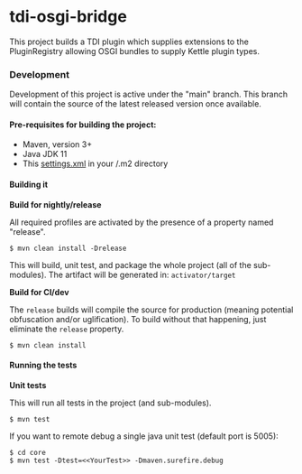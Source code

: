 # tdi-osgi-bridge

This project builds a TDI plugin which supplies extensions to the PluginRegistry allowing OSGI bundles to supply Kettle plugin types. 


### Development
Development of this project is active under the "main" branch. This branch will contain the source of the latest released version once available.

#### Pre-requisites for building the project:
* Maven, version 3+
* Java JDK 11
* This [settings.xml](https://github.com/pentaho/maven-parent-poms/blob/master/maven-support-files/settings.xml) in your <user-home>/.m2 directory

#### Building it

__Build for nightly/release__

All required profiles are activated by the presence of a property named "release".

```
$ mvn clean install -Drelease
```

This will build, unit test, and package the whole project (all of the sub-modules). The artifact will be generated in: ```activator/target```

__Build for CI/dev__

The `release` builds will compile the source for production (meaning potential obfuscation and/or uglification). To build without that happening, just eliminate the `release` property.

```
$ mvn clean install
```

#### Running the tests

__Unit tests__

This will run all tests in the project (and sub-modules).
```
$ mvn test
```

If you want to remote debug a single java unit test (default port is 5005):
```
$ cd core
$ mvn test -Dtest=<<YourTest>> -Dmaven.surefire.debug

